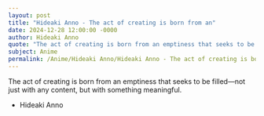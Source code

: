 ```yaml
---
layout: post
title: "Hideaki Anno - The act of creating is born from an"
date: 2024-12-28 12:00:00 -0000
author: Hideaki Anno
quote: "The act of creating is born from an emptiness that seeks to be filled—not just with any content, but with something meaningful."
subject: Anime
permalink: /Anime/Hideaki Anno/Hideaki Anno - The act of creating is born from an
---
```


The act of creating is born from an emptiness that seeks to be filled—not just with any content, but with something meaningful.

- Hideaki Anno
